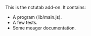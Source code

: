 This is the nctutab add-on.  It contains:

* A program (lib/main.js).
* A few tests.
* Some meager documentation.
